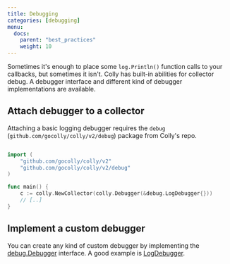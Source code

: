 ```yaml
---
title: Debugging
categories: [debugging]
menu:
  docs:
    parent: "best_practices"
    weight: 10
---
```


Sometimes it's enough to place some `log.Println()` function calls to your callbacks, but sometimes it isn't. Colly has built-in abilities for collector debug. A debugger interface and different kind of debugger implementations are available.

## Attach debugger to a collector

Attaching a basic logging debugger requires the `debug` (`github.com/gocolly/colly/v2/debug`) package from Colly's repo.

```go

import (
	"github.com/gocolly/colly/v2"
	"github.com/gocolly/colly/v2/debug"
)

func main() {
    c := colly.NewCollector(colly.Debugger(&debug.LogDebugger{}))
    // [..]
}
```

## Implement a custom debugger

You can create any kind of custom debugger by implementing the [debug.Debugger](https://godoc.org/github.com/gocolly/colly/v2/debug#Debugger) interface. A good example is [LogDebugger](https://github.com/gocolly/colly/blob/master/debug/logdebugger.go).
